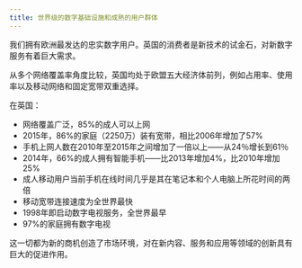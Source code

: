 ```yaml
---
title: 世界级的数字基础设施和成熟的用户群体
---
```


我们拥有欧洲最发达的忠实数字用户。英国的消费者是新技术的试金石，对新数字服务有着巨大需求。

从多个网络覆盖率角度比较，英国均处于欧盟五大经济体前列，例如占用率、使用率以及移动网络和固定宽带双重选择。


在英国：

-	网络覆盖广泛，85%的成人可以上网
-	2015年，86%的家庭（2250万）装有宽带，相比2006年增加了57%
-	手机上网人数在2010年至2015年之间增加了一倍以上——从24％增长到61％
-	2014年，66%的成人拥有智能手机——比2013年增加4%，比2010年增加25%
-	成人移动用户当前手机在线时间几乎是其在笔记本和个人电脑上所花时间的两倍
-	移动宽带连接速度为全世界最快
-	1998年即启动数字电视服务，全世界最早
-	97%的家庭拥有数字电视

这一切都为新的商机创造了市场环境，对在新内容、服务和应用等领域的创新具有巨大的促进作用。